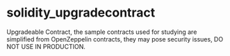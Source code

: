 # solidity_upgradecontract

Upgradeable Contract, the sample contracts used for studying are simplified from OpenZeppelin contracts, they may pose security issues, DO NOT USE IN PRODUCTION.

